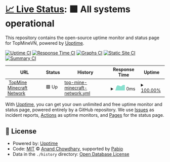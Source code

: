 # [📈 Live Status](https://status.topmine.vip): <!--live status--> **🟩 All systems operational**

This repository contains the open-source uptime monitor and status page for TopMineVN, powered by [Upptime](https://github.com/upptime/upptime).

[![Uptime CI](https://github.com/topminevn/status/workflows/Uptime%20CI/badge.svg)](https://github.com/topminevn/status/actions?query=workflow%3A%22Uptime+CI%22)
[![Response Time CI](https://github.com/topminevn/status/workflows/Response%20Time%20CI/badge.svg)](https://github.com/topminevn/status/actions?query=workflow%3A%22Response+Time+CI%22)
[![Graphs CI](https://github.com/topminevn/status/workflows/Graphs%20CI/badge.svg)](https://github.com/topminevn/status/actions?query=workflow%3A%22Graphs+CI%22)
[![Static Site CI](https://github.com/topminevn/status/workflows/Static%20Site%20CI/badge.svg)](https://github.com/topminevn/status/actions?query=workflow%3A%22Static+Site+CI%22)
[![Summary CI](https://github.com/topminevn/status/workflows/Summary%20CI/badge.svg)](https://github.com/topminevn/status/actions?query=workflow%3A%22Summary+CI%22)

<!--start: status pages-->
<!-- This summary is generated by Upptime (https://github.com/upptime/upptime) -->
<!-- Do not edit this manually, your changes will be overwritten -->
<!-- prettier-ignore -->
| URL | Status | History | Response Time | Uptime |
| --- | ------ | ------- | ------------- | ------ |
| <img alt="" src="https://icons.duckduckgo.com/ip3/null.ico" height="13"> [TopMine Minecraft Network](mc.topmine.vip) | 🟩 Up | [top-mine-minecraft-network.yml](https://github.com/topminevn/status/commits/HEAD/history/top-mine-minecraft-network.yml) | <details><summary><img alt="Response time graph" src="./graphs/top-mine-minecraft-network/response-time-week.png" height="20"> 0ms</summary><br><a href="https://status.topmine.vip/history/top-mine-minecraft-network"><img alt="Response time 0" src="https://img.shields.io/endpoint?url=https%3A%2F%2Fraw.githubusercontent.com%2Ftopminevn%2Fstatus%2FHEAD%2Fapi%2Ftop-mine-minecraft-network%2Fresponse-time.json"></a><br><a href="https://status.topmine.vip/history/top-mine-minecraft-network"><img alt="24-hour response time 0" src="https://img.shields.io/endpoint?url=https%3A%2F%2Fraw.githubusercontent.com%2Ftopminevn%2Fstatus%2FHEAD%2Fapi%2Ftop-mine-minecraft-network%2Fresponse-time-day.json"></a><br><a href="https://status.topmine.vip/history/top-mine-minecraft-network"><img alt="7-day response time 0" src="https://img.shields.io/endpoint?url=https%3A%2F%2Fraw.githubusercontent.com%2Ftopminevn%2Fstatus%2FHEAD%2Fapi%2Ftop-mine-minecraft-network%2Fresponse-time-week.json"></a><br><a href="https://status.topmine.vip/history/top-mine-minecraft-network"><img alt="30-day response time 0" src="https://img.shields.io/endpoint?url=https%3A%2F%2Fraw.githubusercontent.com%2Ftopminevn%2Fstatus%2FHEAD%2Fapi%2Ftop-mine-minecraft-network%2Fresponse-time-month.json"></a><br><a href="https://status.topmine.vip/history/top-mine-minecraft-network"><img alt="1-year response time 0" src="https://img.shields.io/endpoint?url=https%3A%2F%2Fraw.githubusercontent.com%2Ftopminevn%2Fstatus%2FHEAD%2Fapi%2Ftop-mine-minecraft-network%2Fresponse-time-year.json"></a></details> | <details><summary><a href="https://status.topmine.vip/history/top-mine-minecraft-network">100.00%</a></summary><a href="https://status.topmine.vip/history/top-mine-minecraft-network"><img alt="All-time uptime 100.00%" src="https://img.shields.io/endpoint?url=https%3A%2F%2Fraw.githubusercontent.com%2Ftopminevn%2Fstatus%2FHEAD%2Fapi%2Ftop-mine-minecraft-network%2Fuptime.json"></a><br><a href="https://status.topmine.vip/history/top-mine-minecraft-network"><img alt="24-hour uptime 100.00%" src="https://img.shields.io/endpoint?url=https%3A%2F%2Fraw.githubusercontent.com%2Ftopminevn%2Fstatus%2FHEAD%2Fapi%2Ftop-mine-minecraft-network%2Fuptime-day.json"></a><br><a href="https://status.topmine.vip/history/top-mine-minecraft-network"><img alt="7-day uptime 100.00%" src="https://img.shields.io/endpoint?url=https%3A%2F%2Fraw.githubusercontent.com%2Ftopminevn%2Fstatus%2FHEAD%2Fapi%2Ftop-mine-minecraft-network%2Fuptime-week.json"></a><br><a href="https://status.topmine.vip/history/top-mine-minecraft-network"><img alt="30-day uptime 100.00%" src="https://img.shields.io/endpoint?url=https%3A%2F%2Fraw.githubusercontent.com%2Ftopminevn%2Fstatus%2FHEAD%2Fapi%2Ftop-mine-minecraft-network%2Fuptime-month.json"></a><br><a href="https://status.topmine.vip/history/top-mine-minecraft-network"><img alt="1-year uptime 100.00%" src="https://img.shields.io/endpoint?url=https%3A%2F%2Fraw.githubusercontent.com%2Ftopminevn%2Fstatus%2FHEAD%2Fapi%2Ftop-mine-minecraft-network%2Fuptime-year.json"></a></details>

<!--end: status pages-->

With [Upptime](https://upptime.js.org), you can get your own unlimited and free uptime monitor and status page, powered entirely by a GitHub repository. We use [Issues](https://github.com/upptime/upptime/issues) as incident reports, [Actions](https://github.com/topminevn/status/actions) as uptime monitors, and [Pages](https://upptime.github.io/upptime) for the status page.

## 📄 License

- Powered by: [Upptime](https://github.com/upptime/upptime)
- Code: [MIT](./LICENSE) © [Anand Chowdhary](https://anandchowdhary.com), supported by [Pabio](https://pabio.com)
- Data in the `./history` directory: [Open Database License](https://opendatacommons.org/licenses/odbl/1-0/)
